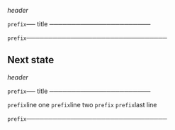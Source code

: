 *header*

`prefix`── title ───────────────────────







`prefix`────────────────────────────────

## Next state

*header*

`prefix`── title ───────────────────────


`prefix`line one
`prefix`line two
`prefix`
`prefix`last line

`prefix`────────────────────────────────
